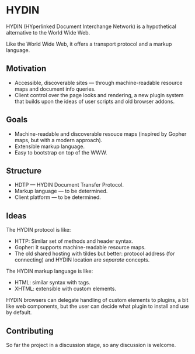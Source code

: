 # HYDIN

HYDIN (HYperlinked Document Interchange Network) is a hypothetical alternative to the World Wide Web.

Like the World Wide Web, it offers a transport protocol and a markup language.

## Motivation

* Accessible, discoverable sites — through machine-readable resource maps and document info queries.
* Client control over the page looks and rendering, a new plugin system that builds upon the ideas of user scripts and old browser addons.

## Goals

* Machine-readable and discoverable resouce maps (inspired by Gopher maps, but with a modern approach).
* Extensible markup language.
* Easy to bootstrap on top of the WWW.

## Structure

* HDTP — HYDIN Document Transfer Protocol.
* Markup language — to be determined.
* Client platform — to be determined.

## Ideas

The HYDIN protocol is like:

* HTTP: Similar set of methods and header syntax.
* Gopher: it supports machine-readable resource maps.
* The old shared hosting with tildes but better: protocol address (for connecting) and HYDIN location are _separate_ concepts.

The HYDIN markup language is like:

* HTML: similar syntax with tags.
* XHTML: extensible with custom elements.

HYDIN browsers can delegate handling of custom elements to plugins, a bit like web components,
but the user can decide what plugin to install and use by default.

## Contributing

So far the project in a discussion stage, so any discussion is welcome.

